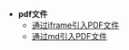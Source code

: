 * **pdf文件**
  * [通过iframe引入PDF文件](/用法案例/pdf文件/通过iframe引入PDF文件)
  * [通过md引入PDF文件](/用法案例/pdf文件/通过md引入PDF文件)
